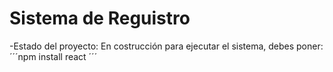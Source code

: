<h1> Sistema de Reguistro</h1>
-Estado del proyecto: En costrucción
para ejecutar el sistema, debes poner:
´´´npm install react ´´´
